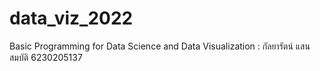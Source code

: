 # data_viz_2022
Basic Programming for Data Science and Data Visualization : กัลยารัตน์ แสนสมบัติ 6230205137
